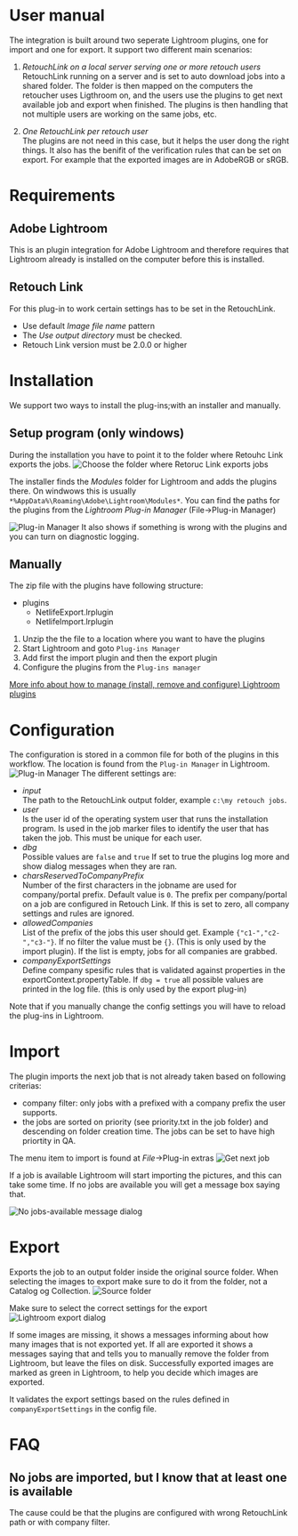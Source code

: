 User manual
=====================
The integration is built around two seperate Lightroom plugins, one for import and one for export.
It support two different main scenarios: 

1. *RetouchLink on a local server serving one or more retouch users*  
RetouchLink running on a server and is set to auto download jobs into a shared folder. The folder is then mapped on the computers the retoucher uses Ligthroom  on, and the users use the plugins to get next available job and export when finished. The plugins is then handling that not multiple users are working on the same jobs, etc.

2. *One RetouchLink per retouch user*  
The plugins are not need in this case, but it helps the user dong the right things. It also has the benifit of the verification rules that can be set on export. For example that the exported images are in AdobeRGB or sRGB.


# Requirements

## Adobe Lightroom
This is an plugin integration for Adobe Lightroom and therefore requires that Lightroom already is installed on the computer before this is installed.

## Retouch Link
For this plug-in to work certain settings has to be set in the RetouchLink.
* Use default *Image file name* pattern
* The *Use output directory* must be checked.
* Retouch Link version must be 2.0.0 or higher

# Installation
We support two ways to install the plug-ins;with an installer and  manually.

##  Setup program (only windows)
During the installation you have to point it to the folder where Retouhc Link exports the  jobs.
![Choose the folder where Retoruc Link exports jobs](installer-RL-folder.PNG?raw=true "Choose folder")

The installer finds the *Modules* folder for Lightroom and adds the plugins there. On windwows this is usually ` *%AppData%\Roaming\Adobe\Lightroom\Modules* `. You can find the paths for the plugins from the *Lightroom Plug-in Manager* (File->Plug-in Manager)

![Plug-in Manager](plugin-manager.png?raw=true "Plug-in Manager")
It also shows if something is wrong with the plugins and you can turn on diagnostic logging.

## Manually
The zip file with the plugins have following structure: 
- plugins 
    - NetlifeExport.lrplugin 
    - NetlifeImport.lrplugin 

1. Unzip the the file to a location where you want to have the plugins
2. Start Lightroom and goto `Plug-ins Manager`
3. Add first the import plugin and then the export plugin
4. Configure the plugins from the `Plug-ins manager`


[More info about how to manage (install, remove and configure) Lightroom plugins](https://helpx.adobe.com/lightroom/how-to/lightroom-use-manage-plugins.html)

# Configuration

The configuration is stored in a common file for both of the plugins in this workflow. The location is found from the `Plug-in Manager` in Lightroom.
![Plug-in Manager](plugin-manager-config.png?raw=true "Plug-in Manager")
The different settings are:
* *input*  
The path to the RetouchLink output folder, example `c:\my retouch jobs`.
* *user*  
Is the user id  of the operating system user that runs the installation program. Is used in the job marker files to identify the user that has taken the job. This must be unique for each user.
* *dbg*  
Possible values are `false` and `true` If set to true the plugins log more and show dialog messages when they are ran. 
* *charsReservedToCompanyPrefix*  
Number of the first characters in the jobname are used for company/portal prefix. Default value is `0`. The prefix per company/portal on a job are configured in Retouch Link. If this is set to zero, all company settings and rules are ignored.
* *allowedCompanies*  
List of the prefix of the jobs this user should get. Example `{"c1-","c2-","c3-"}`. If no filter the value must be `{}`. (This is only used by the import plugin). If the list is empty, jobs for all companies are grabbed.
* *companyExportSettings*  
Define company spesific rules that is validated against properties in the exportContext.propertyTable. If `dbg = true` all possible values are printed in the log file.  (this is only used by the export plug-in)

Note that if you manually change the config settings you will have to reload the plug-ins in Lightroom.

# Import
The plugin imports the next job that is not already taken based on following criterias:
- company filter: only jobs with a prefixed with a company prefix the user supports.
- the jobs are sorted on priority (see priority.txt in the job folder) and descending on folder creation time. The jobs can be set to have high priortity in QA.

The menu item to import is found at *File*->Plug-in extras ![Get next job](import-menu.png?raw=true "Get next job")

If a job is available Lightroom will start importing the pictures, and this can take some time. If no jobs are available you will get a message box saying that.

![No jobs-available message dialog](no-jobs-available.PNG?raw=true "No jobs-available message")

# Export
Exports the job to an output folder inside the original source folder. When selecting the images to export make sure to do it from the folder, not a Catalog og Collection.
![Source folder](folders.PNG?raw=true "Select the folder")

Make sure to select the correct settings for the export
![Lightroom export dialog](export.png?raw=true "Export dialog")


If some images are missing, it shows a messages informing about how many images that is not exported yet. If all are exported it shows a messages saying that and tells you to manually remove the folder from Lightroom, but leave the files on disk. Successfully exported images are marked as green in Lightroom, to help you decide which images are exported.

It validates the export settings based on the rules defined in `companyExportSettings` in the config file. 


# FAQ
## No jobs are imported, but I know that at least one is available
The cause could be that the plugins are configured with wrong RetouchLink path or with company filter.
